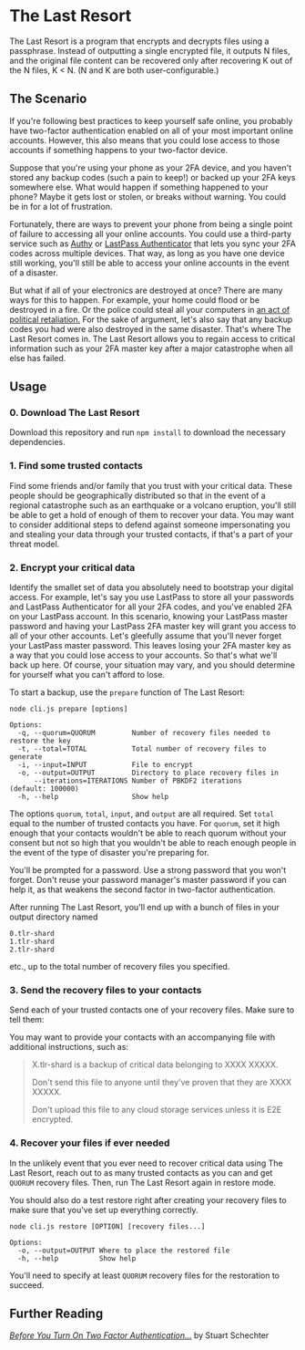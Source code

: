 # The Last Resort

The Last Resort is a program that encrypts and decrypts files using a passphrase. Instead of outputting a single encrypted file, it outputs N files, and the original file content can be recovered only after recovering K out of the N files, K < N. (N and K are both user-configurable.)

## The Scenario

If you're following best practices to keep yourself safe online, you probably have two-factor authentication enabled on all of your most important online accounts. However, this also means that you could lose access to those accounts if something happens to your two-factor device.

Suppose that you're using your phone as your 2FA device, and you haven't stored any backup codes (such a pain to keep!) or backed up your 2FA keys somewhere else. What would happen if something happened to your phone? Maybe it gets lost or stolen, or breaks without warning. You could be in for a lot of frustration.

Fortunately, there are ways to prevent your phone from being a single point of failure to accessing all your online accounts. You could use a third-party service such as [Authy](https://authy.com/) or [LastPass Authenticator](https://lastpass.com/auth/) that lets you sync your 2FA codes across multiple devices. That way, as long as you have one device still working, you'll still be able to access your online accounts in the event of a disaster.

But what if all of your electronics are destroyed at once? There are many ways for this to happen. For example, your home could flood or be destroyed in a fire. Or the police could steal all your computers in [an act of political retaliation.](https://www.npr.org/2020/12/08/944200394/florida-agents-raid-home-of-rebekah-jones-former-state-data-scientist) For the sake of argument, let's also say that any backup codes you had were also destroyed in the same disaster. That's where The Last Resort comes in. The Last Resort allows you to regain access to critical information such as your 2FA master key after a major catastrophe when all else has failed.

## Usage

### 0. Download The Last Resort

Download this repository and run `npm install` to download the necessary dependencies.

### 1. Find some trusted contacts

Find some friends and/or family that you trust with your critical data. These people should be geographically distributed so that in the event of a regional catastrophe such as an earthquake or a volcano eruption, you'll still be able to get a hold of enough of them to recover your data. You may want to consider additional steps to defend against someone impersonating you and stealing your data through your trusted contacts, if that's a part of your threat model.

### 2. Encrypt your critical data

Identify the smallet set of data you absolutely need to bootstrap your digital access. For example, let's say you use LastPass to store all your passwords and LastPass Authenticator for all your 2FA codes, and you've enabled 2FA on your LastPass account. In this scenario, knowing your LastPass master password and having your LastPass 2FA master key will grant you access to all of your other accounts. Let's gleefully assume that you'll never forget your LastPass master password. This leaves losing your 2FA master key as a way that you could lose access to your accounts. So that's what we'll back up here. Of course, your situation may vary, and you should determine for yourself what you can't afford to lose.

To start a backup, use the `prepare` function of The Last Resort:

```shell
node cli.js prepare [options]

Options:
  -q, --quorum=QUORUM         Number of recovery files needed to restore the key
  -t, --total=TOTAL           Total number of recovery files to generate
  -i, --input=INPUT           File to encrypt
  -o, --output=OUTPUT         Directory to place recovery files in
      --iterations=ITERATIONS Number of PBKDF2 iterations                        (default: 100000)
  -h, --help                  Show help
```

The options `quorum`, `total`, `input`, and `output` are all required. Set `total` equal to the number of trusted contacts you have. For `quorum`, set it high enough that your contacts wouldn't be able to reach quorum without your consent but not so high that you wouldn't be able to reach enough people in the event of the type of disaster you're preparing for.

You'll be prompted for a password. Use a strong password that you won't forget. Don't reuse your password manager's master password if you can help it, as that weakens the second factor in two-factor authentication.

After running The Last Resort, you'll end up with a bunch of files in your output directory named

```
0.tlr-shard
1.tlr-shard
2.tlr-shard
```

etc., up to the total number of recovery files you specified.

### 3. Send the recovery files to your contacts

Send each of your trusted contacts one of your recovery files. Make sure to tell them:

You may want to provide your contacts with an accompanying file with additional instructions, such as:

> X.tlr-shard is a backup of critical data belonging to XXXX XXXXX.
>
> Don't send this file to anyone until they've proven that they are XXXX XXXXX.
>
> Don't upload this file to any cloud storage services unless it is E2E encrypted.

### 4. Recover your files if ever needed

In the unlikely event that you ever need to recover critical data using The Last Resort, reach out to as many trusted contacts as you can and get `QUORUM` recovery files. Then, run The Last Resort again in restore mode.

You should also do a test restore right after creating your recovery files to make sure that you've set up everything correctly.

```shell
node cli.js restore [OPTION] [recovery files...]

Options:
  -o, --output=OUTPUT Where to place the restored file
  -h, --help          Show help
```

You'll need to specify at least `QUORUM` recovery files for the restoration to succeed.

## Further Reading

[*Before You Turn On Two Factor Authentication…*](https://medium.com/@stuartschechter/before-you-turn-on-two-factor-authentication-27148cc5b9a1) by Stuart Schechter